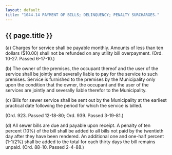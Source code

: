 ---
layout: default 
title: "1044.14 PAYMENT OF BILLS; DELINQUENCY; PENALTY SURCHARGES."---

{{ page.title }}
----------------

​(a) Charges for service shall be payable monthly. Amounts of less than
ten dollars (\$10.00) shall not be refunded on any utility bill
overpayment. (Ord. 10-27. Passed 6-17-10.)

​(b) The owner of the premises, the occupant thereof and the user of the
service shall be jointly and severally liable to pay for the service to
such premises. Service is furnished to the premises by the Municipality
only upon the condition that the owner, the occupant and the user of the
services are jointly and severally liable therefor to the Municipality.

​(c) Bills for sewer service shall be sent out by the Municipality at
the earliest practical date following the period for which the service
is billed.

(Ord. 923. Passed 12-18-80; Ord. 939. Passed 3-19-81.)

​(d) All sewer bills are due and payable upon receipt. A penalty of ten
percent (10%) of the bill shall be added to all bills not paid by the
twentieth day after they have been rendered. An additional one and
one-half percent (1-1/2%) shall be added to the total for each thirty
days the bill remains unpaid. (Ord. 88-10. Passed 2-4-88.)
